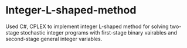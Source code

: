# Integer-L-shaped-method
Used C#, CPLEX to implement integer L-shaped method for solving two-stage stochastic integer programs with first-stage binary vairables and second-stage general integer variables.

